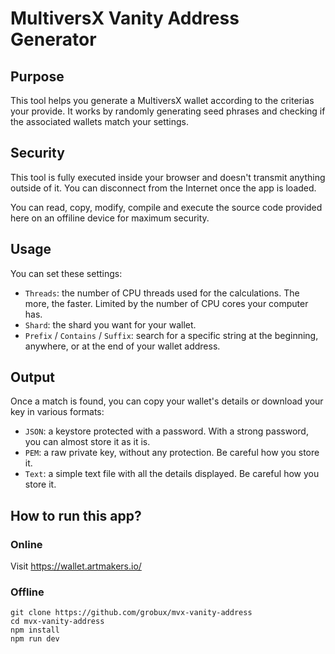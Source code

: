 # MultiversX Vanity Address Generator

## Purpose

This tool helps you generate a MultiversX wallet according to the criterias your provide.
It works by randomly generating seed phrases and checking if the associated wallets match your settings.

## Security

This tool is fully executed inside your browser and doesn't transmit anything outside of it.
You can disconnect from the Internet once the app is loaded.

You can read, copy, modify, compile and execute the source code provided here on an offiline device for maximum
security.

## Usage

You can set these settings:

- `Threads`: the number of CPU threads used for the calculations. The more, the faster. Limited by the number of CPU
  cores your computer has.
- `Shard`: the shard you want for your wallet.
- `Prefix` / `Contains` / `Suffix`: search for a specific string at the beginning, anywhere, or at the end of your wallet address.

## Output

Once a match is found, you can copy your wallet's details or download your key in various formats:

- `JSON`: a keystore protected with a password. With a strong password, you can almost store it as it is.
- `PEM`: a raw private key, without any protection. Be careful how you store it.
- `Text`: a simple text file with all the details displayed. Be careful how you store it.

## How to run this app?

### Online

Visit https://wallet.artmakers.io/

### Offline

```
git clone https://github.com/grobux/mvx-vanity-address
cd mvx-vanity-address
npm install
npm run dev
```
